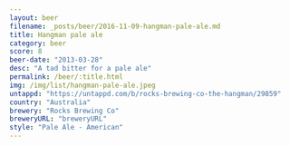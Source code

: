 ```yaml
---
layout: beer
filename: _posts/beer/2016-11-09-hangman-pale-ale.md
title: Hangman pale ale
category: beer
score: 8
beer-date: "2013-03-28"
desc: "A tad bitter for a pale ale"
permalink: /beer/:title.html
img: /img/list/hangman-pale-ale.jpeg
untappd: "https://untappd.com/b/rocks-brewing-co-the-hangman/29859"
country: "Australia"
brewery: "Rocks Brewing Co"
breweryURL: "breweryURL"
style: "Pale Ale - American"
---
```

